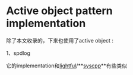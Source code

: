# Active object pattern implementation

除了本文收录的，下来也使用了active object :

1、spdlog

它的implementation和[lightful](https://github.com/lightful)/**[syscpp](https://github.com/lightful/syscpp)**有些类似